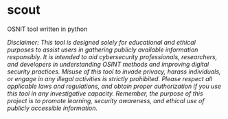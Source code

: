 # scout
OSNIT tool written in python

*Disclaimer: This tool is designed solely for educational and ethical purposes to assist users in gathering publicly available information responsibly. It is intended to aid cybersecurity professionals, researchers, and developers in understanding OSINT methods and improving digital security practices. Misuse of this tool to invade privacy, harass individuals, or engage in any illegal activities is strictly prohibited. Please respect all applicable laws and regulations, and obtain proper authorization if you use this tool in any investigative capacity. Remember, the purpose of this project is to promote learning, security awareness, and ethical use of publicly accessible information.*
